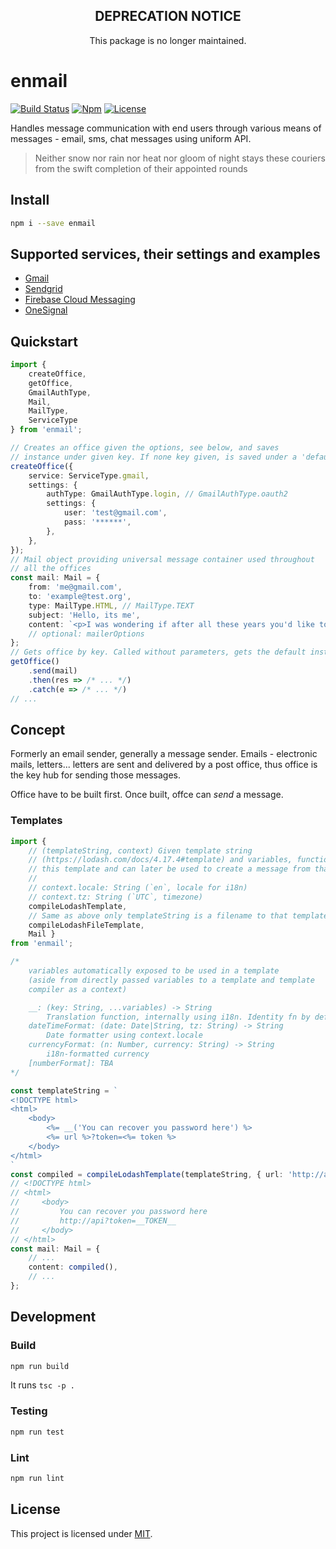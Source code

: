 <div align="center">

## DEPRECATION NOTICE

This package is no longer maintained.
</div>

# enmail

[![Build Status](https://travis-ci.org/AckeeCZ/enmail.svg?branch=master)](https://travis-ci.org/AckeeCZ/enmail)
[![Npm](https://img.shields.io/npm/v/enmail.svg?style=flat-square)](https://www.npmjs.com/package/enmail)
[![License](https://img.shields.io/github/license/AckeeCZ/enmail.svg?style=flat-square)](https://github.com/AckeeCZ/enmail/blob/master/LICENSE)

Handles message communication with end users through various means of messages - email, sms, chat messages using uniform API.

> Neither snow nor rain nor heat nor gloom of night stays these couriers from the swift completion of their appointed rounds

## Install

```bash
npm i --save enmail
```

## Supported services, their settings and examples

- [Gmail](./GMAIL.md)
- [Sendgrid](./SENDGRID.md)
- [Firebase Cloud Messaging](./FCM.md)
- [OneSignal](./ONESIGNAL.md)

## Quickstart

```typescript
import {
    createOffice,
    getOffice,
    GmailAuthType,
    Mail,
    MailType,
    ServiceType 
} from 'enmail';

// Creates an office given the options, see below, and saves
// instance under given key. If none key given, is saved under a 'default' name.
createOffice({
    service: ServiceType.gmail,
    settings: {
        authType: GmailAuthType.login, // GmailAuthType.oauth2
        settings: {
            user: 'test@gmail.com',
            pass: '******',
        },
    },
});
// Mail object providing universal message container used throughout
// all the offices
const mail: Mail = {
    from: 'me@gmail.com',
    to: 'example@test.org',
    type: MailType.HTML, // MailType.TEXT
    subject: 'Hello, its me',
    content: `<p>I was wondering if after all these years you'd like to meet to go over everything ...</p>`,
    // optional: mailerOptions
};
// Gets office by key. Called without parameters, gets the default instance.
getOffice()
    .send(mail)
    .then(res => /* ... */)
    .catch(e => /* ... */)
// ...
```

## Concept

Formerly an email sender, generally a message sender. Emails - electronic mails, letters... letters are sent and delivered by a post office, thus office is the key hub for sending those messages.

Office have to be built first. Once built, offce can _send_ a message.

### Templates

```typescript
import {
    // (templateString, context) Given template string
    // (https://lodash.com/docs/4.17.4#template) and variables, function compiles
    // this template and can later be used to create a message from that template
    //
    // context.locale: String (`en`, locale for i18n)
    // context.tz: String (`UTC`, timezone)
    compileLodashTemplate,
    // Same as above only templateString is a filename to that template
    compileLodashFileTemplate,
    Mail }
from 'enmail';

/*
    variables automatically exposed to be used in a template
    (aside from directly passed variables to a template and template
    compiler as a context)

    __: (key: String, ...variables) -> String
        Translation function, internally using i18n. Identity fn by default.
    dateTimeFormat: (date: Date|String, tz: String) -> String
        Date formatter using context.locale
    currencyFormat: (n: Number, currency: String) -> String
        i18n-formatted currency
    [numberFormat]: TBA
*/

const templateString = `
<!DOCTYPE html>
<html>
    <body>
        <%= __('You can recover you password here') %>
        <%= url %>?token=<%= token %>
    </body>
</html>
`
const compiled = compileLodashTemplate(templateString, { url: 'http://api', token: '__TOKEN__' })
// <!DOCTYPE html>
// <html>
//     <body>
//         You can recover you password here
//         http://api?token=__TOKEN__
//     </body>
// </html>
const mail: Mail = {
    // ...
    content: compiled(),
    // ...
};
```

## Development

### Build

```bash
npm run build
```

It runs `tsc -p .`

### Testing

```bash
npm run test
```

### Lint

```bash
npm run lint
```

## License

This project is licensed under [MIT](./LICENSE).
